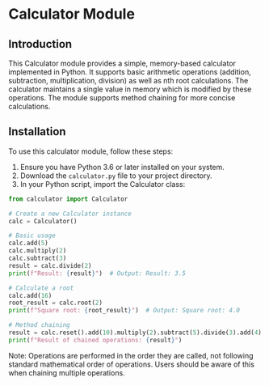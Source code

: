 # Calculator Module

## Introduction

This Calculator module provides a simple, memory-based calculator implemented in Python. It supports basic arithmetic
operations (addition, subtraction, multiplication, division) as well as nth root calculations. The calculator maintains
a single value in memory which is modified by these operations. The module supports method chaining for more concise
calculations.

## Installation

To use this calculator module, follow these steps:

1. Ensure you have Python 3.6 or later installed on your system.
2. Download the `calculator.py` file to your project directory.
3. In your Python script, import the Calculator class:

```python
from calculator import Calculator

# Create a new Calculator instance
calc = Calculator()

# Basic usage
calc.add(5)
calc.multiply(2)
calc.subtract(3)
result = calc.divide(2)
print(f"Result: {result}")  # Output: Result: 3.5

# Calculate a root
calc.add(16)
root_result = calc.root(2)
print(f"Square root: {root_result}")  # Output: Square root: 4.0

# Method chaining
result = calc.reset().add(10).multiply(2).subtract(5).divide(3).add(4).root(2).number_in_memory  # Output: 3.0
print(f"Result of chained operations: {result}")
```

Note: Operations are performed in the order they are called, not following standard mathematical order of operations.
Users should be aware of this when chaining multiple operations.
